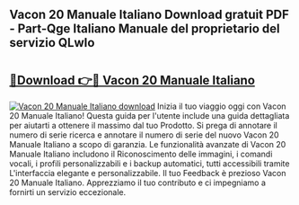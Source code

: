 ## Vacon 20 Manuale Italiano Download gratuit PDF - Part-Qge Italiano Manuale del proprietario del servizio QLwIo

# <h2><a href="http://dfbivmh.blite.top/?on=Vacon+20+Manuale+Italiano">🔗Download 👉🔴 Vacon 20 Manuale Italiano</a></h2>

[![Vacon 20 Manuale Italiano download](https://i.imgur.com/lujVjoI.png)](http://dfbivmh.blite.top/?on=Vacon+20+Manuale+Italiano)
Inizia il tuo viaggio oggi con Vacon 20 Manuale Italiano! Questa guida per l'utente include una guida dettagliata per aiutarti a ottenere il massimo dal tuo Prodotto. Si prega di annotare il numero di serie ricerca e annotare il numero di serie del nuovo Vacon 20 Manuale Italiano a scopo di garanzia. Le funzionalità avanzate di Vacon 20 Manuale Italiano includono il Riconoscimento delle immagini, i comandi vocali, i profili personalizzabili e i backup automatici, tutti accessibili tramite L'interfaccia elegante e personalizzabile. Il tuo Feedback è prezioso Vacon 20 Manuale Italiano. Apprezziamo il tuo contributo e ci impegniamo a fornirti un servizio eccezionale.
